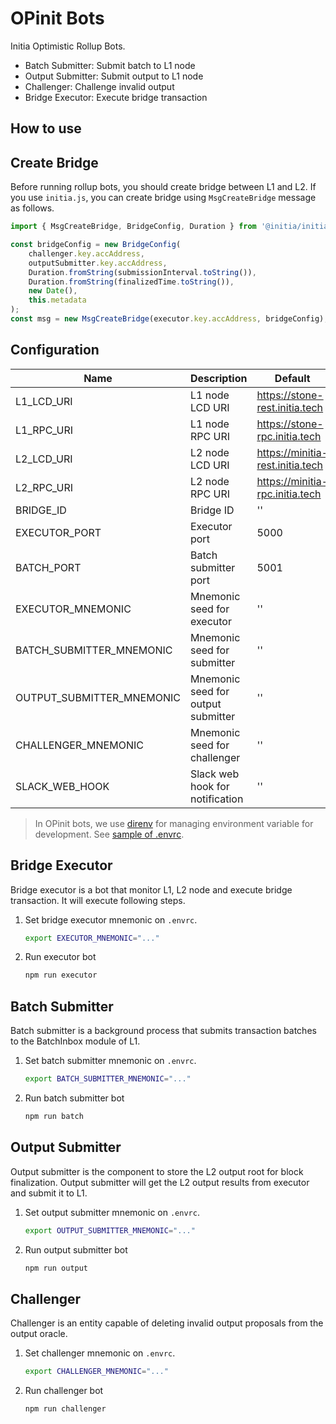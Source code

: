 # OPinit Bots

Initia Optimistic Rollup Bots.

- Batch Submitter: Submit batch to L1 node
- Output Submitter: Submit output to L1 node
- Challenger: Challenge invalid output
- Bridge Executor: Execute bridge transaction

## How to use

## Create Bridge

Before running rollup bots, you should create bridge between L1 and L2. If you use `initia.js`, you can create bridge using `MsgCreateBridge` message as follows.

```typescript 
import { MsgCreateBridge, BridgeConfig, Duration } from '@initia/initia.js';

const bridgeConfig = new BridgeConfig(
    challenger.key.accAddress,
    outputSubmitter.key.accAddress,
    Duration.fromString(submissionInterval.toString()),
    Duration.fromString(finalizedTime.toString()),
    new Date(),
    this.metadata
);
const msg = new MsgCreateBridge(executor.key.accAddress, bridgeConfig);
```

## Configuration

| Name                      | Description                                            | Default                          |
| ------------------------- | ------------------------------------------------------ | -------------------------------- |
| L1_LCD_URI                | L1 node LCD URI                                        | <https://stone-rest.initia.tech> |
| L1_RPC_URI                | L1 node RPC URI                                        | <https://stone-rpc.initia.tech>  |
| L2_LCD_URI                | L2 node LCD URI                                        | <https://minitia-rest.initia.tech>|
| L2_RPC_URI                | L2 node RPC URI                                        | <https://minitia-rpc.initia.tech>|
| BRIDGE_ID                 | Bridge ID                                              | ''                               |
| EXECUTOR_PORT             | Executor port                                          | 5000                             |
| BATCH_PORT                | Batch submitter port                                   | 5001                             |
| EXECUTOR_MNEMONIC         | Mnemonic seed for executor                             | ''                               |
| BATCH_SUBMITTER_MNEMONIC  | Mnemonic seed for submitter                            | ''                               |
| OUTPUT_SUBMITTER_MNEMONIC | Mnemonic seed for output submitter                     | ''                               |
| CHALLENGER_MNEMONIC       | Mnemonic seed for challenger                           | ''                               |
| SLACK_WEB_HOOK            | Slack web hook for notification                        | ''                               |


> In OPinit bots, we use [direnv](https://direnv.net) for managing environment variable for development. See [sample of .envrc](.envrc_sample).

## Bridge Executor

Bridge executor is a bot that monitor L1, L2 node and execute bridge transaction. It will execute following steps.

1. Set bridge executor mnemonic on `.envrc`.
    ```bash
    export EXECUTOR_MNEMONIC="..."
    ```
2. Run executor bot
    ```bash
    npm run executor
    ```

## Batch Submitter

Batch submitter is a background process that submits transaction batches to the BatchInbox module of L1.

1. Set batch submitter mnemonic on `.envrc`.
    ```bash
    export BATCH_SUBMITTER_MNEMONIC="..."
    ```
2. Run batch submitter bot
    ```bash
    npm run batch
    ```

## Output Submitter

Output submitter is the component to store the L2 output root for block finalization.
Output submitter will get the L2 output results from executor and submit it to L1.

1. Set output submitter mnemonic on `.envrc`.
    ```bash
    export OUTPUT_SUBMITTER_MNEMONIC="..."
    ```
2. Run output submitter bot
    ```bash
    npm run output
    ```

## Challenger

Challenger is an entity capable of deleting invalid output proposals from the output oracle.

1. Set challenger mnemonic on `.envrc`.
    ```bash
    export CHALLENGER_MNEMONIC="..."
    ```
2. Run challenger bot
    ```bash
    npm run challenger
    ```